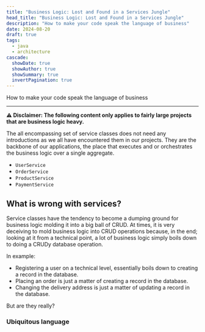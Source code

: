 ```yaml
---
title: "Business Logic: Lost and Found in a Services Jungle"
head_title: "Business Logic: Lost and Found in a Services Jungle"
description: "How to make your code speak the language of business"
date: 2024-08-20
draft: true
tags:
  - java
  - architecture
cascade:
  showDate: true
  showAuthor: true
  showSummary: true
  invertPagination: true
---
```


How to make your code speak the language of business
<!--more-->
---

**⚠️ Disclaimer: The following content only applies to fairly large projects that are
business logic heavy.**

The all encompassing set of service classes does not need any introductions as we all have
encountered them in our projects. They are the backbone of our applications, the place
that executes and or orchestrates the business logic over a single aggregate.

- `UserService`
- `OrderService`
- `ProductService`
- `PaymentService`

## What is wrong with services?

Service classes have the tendency to become a dumping ground for business logic molding it
into a big ball of CRUD. 
At times, it is very deceiving to mold business logic into CRUD operations because, in the
end; looking at it from a technical point, a lot of business logic simply boils down to
doing a CRUDy database operation.

In example:

- Registering a user on a technical level, essentially boils down to creating a record in the
database. 
- Placing an order is just a matter of creating a record in the database.
- Changing the delivery address is just a matter of updating a record in the database.


But are they really?

### Ubiquitous language
